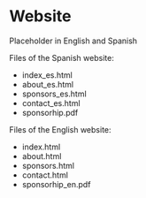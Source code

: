 # Website
Placeholder in English and Spanish

Files of the Spanish website:

 * index_es.html
 * about_es.html
 * sponsors_es.html
 * contact_es.html
 * sponsorhip.pdf
 
Files of the English website:


 * index.html
 * about.html
 * sponsors.html
 * contact.html
 * sponsorhip_en.pdf
